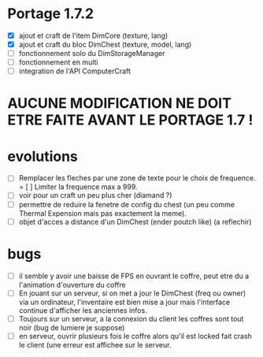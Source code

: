 Portage 1.7.2
=============

- [X] ajout et craft de l'item DimCore (texture, lang)
- [X] ajout et craft du bloc DimChest (texture, model, lang)
- [ ] fonctionnement solo du DimStorageManager
- [ ] fonctionnement en multi
- [ ] integration de l'API ComputerCraft

AUCUNE MODIFICATION NE DOIT ETRE FAITE AVANT LE PORTAGE 1.7 !
=============================================================

evolutions
==========

- [ ] Remplacer les fleches par une zone de texte pour le choix de frequence.
= [ ] Limiter la frequence max a 999.
- [ ] voir pour un craft un peu plus cher (diamand ?)
- [ ] permettre de reduire la fenetre de config du chest (un peu comme Thermal Expension mais pas exactement la meme).
- [ ] objet d'acces a distance d'un DimChest (ender poutch like) (a reflechir)

bugs
====

- [ ] il semble y avoir une baisse de FPS en ouvrant le coffre, peut etre du a l'animation d'ouverture du coffre
- [ ] En jouant sur un serveur, si on met a jour le DimChest (freq ou owner) via un ordinateur, l'inventaire est bien mise a jour
mais l'interface continue d'afficher les anciennes infos.
- [ ] Toujours sur un serveur, a la connexion du client les coffres sont tout noir (bug de lumiere je suppose)
- [ ] en serveur, ouvrir plusieurs fois le coffre alors qu'il est locked fait crash le client (une erreur est affichee sur le serveur.
